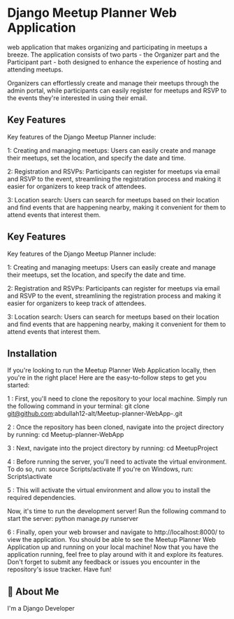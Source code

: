
# Django Meetup Planner Web Application

web application that makes organizing and participating in meetups a breeze. The application consists of two parts - the Organizer part and the Participant part - both designed to enhance the experience of hosting and attending meetups.

Organizers can effortlessly create and manage their meetups through the admin portal, while participants can easily register for meetups and RSVP to the events they're interested in using their email.



## Key Features

Key features of the Django Meetup Planner include:

1: Creating and managing meetups: Users can easily create and manage their meetups, set the location, and specify the date and time.

2: Registration and RSVPs: Participants can register for meetups via email and RSVP to the event, streamlining the registration process and making it easier for organizers to keep track of attendees.

3: Location search: Users can search for meetups based on their location and find events that are happening nearby, making it convenient for them to attend events that interest them.


## Key Features

Key features of the Django Meetup Planner include:

1: Creating and managing meetups: Users can easily create and manage their meetups, set the location, and specify the date and time.

2: Registration and RSVPs: Participants can register for meetups via email and RSVP to the event, streamlining the registration process and making it easier for organizers to keep track of attendees.

3: Location search: Users can search for meetups based on their location and find events that are happening nearby, making it convenient for them to attend events that interest them.


## Installation

If you're looking to run the Meetup Planner Web Application locally, then you're in the right place! Here are the easy-to-follow steps to get you started:

1 : First, you'll need to clone the repository to your local machine. Simply run the following command in your terminal: git clone git@github.com:abdullah12-alt/Meetup-planner-WebApp-.git

2 : Once the repository has been cloned, navigate into the project directory by running: cd Meetup-planner-WebApp

3 : Next, navigate into the project directory by running: cd MeetupProject

4 : Before running the server, you'll need to activate the virtual environment. To do so, run: source Scripts/activate
If you're on Windows, run: Scripts\activate

5 : This will activate the virtual environment and allow you to install the required dependencies.

Now, it's time to run the development server! Run the following command to start the server: python manage.py runserver

6 : Finally, open your web browser and navigate to http://localhost:8000/ to view the application. You should be able to see the Meetup Planner Web Application up and running on your local machine!
Now that you have the application running, feel free to play around with it and explore its features. Don't forget to submit any feedback or issues you encounter in the repository's issue tracker. Have fun!


## 🚀 About Me
I'm a Django Developer 



